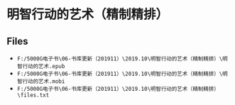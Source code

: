 # 明智行动的艺术（精制精排）

## Files

- `F:/5000G电子书\06-书库更新（201911）\2019.10\明智行动的艺术（精制精排）\明智行动的艺术.epub`
- `F:/5000G电子书\06-书库更新（201911）\2019.10\明智行动的艺术（精制精排）\明智行动的艺术.mobi`
- `F:/5000G电子书\06-书库更新（201911）\2019.10\明智行动的艺术（精制精排）\files.txt`
